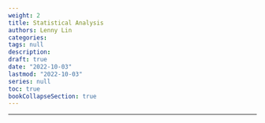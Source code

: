 ```yaml
---
weight: 2
title: Statistical Analysis
authors: Lenny Lin
categories: 
tags: null
description:
draft: true
date: "2022-10-03"
lastmod: "2022-10-03"
series: null
toc: true
bookCollapseSection: true
---
```




<!--more-->
---
